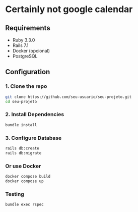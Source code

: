 # Certainly not google calendar


## Requirements

- Ruby 3.3.0
- Rails 7.1
- Docker (opcional)
- PostgreSQL

## Configuration

### 1. Clone the repo

```bash
git clone https://github.com/seu-usuario/seu-projeto.git
cd seu-projeto
```
### 2. Install Dependencies
```bash
bundle install
```
### 3. Configure Database
```bash
rails db:create
rails db:migrate
```
### Or use Docker 
```bash
docker compose build
docker compose up
```

### Testing
```bash
bundle exec rspec
```